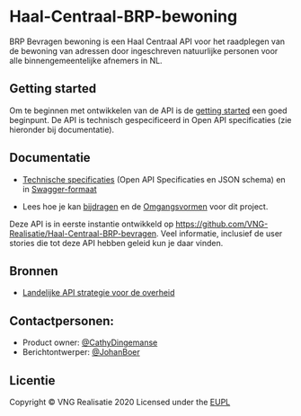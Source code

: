 # Haal-Centraal-BRP-bewoning

BRP Bevragen bewoning is een Haal Centraal API voor het raadplegen van de bewoning van adressen door ingeschreven natuurlijke personen voor alle binnengemeentelijke afnemers in NL.

## Getting started
Om te beginnen met ontwikkelen van de API is de [getting started](./docs/getting-started.md) een goed beginpunt. De API is technisch gespecificeerd in Open API specificaties (zie hieronder bij documentatie).

## Documentatie
* [Technische specificaties](./specificatie) (Open API Specificaties en JSON schema) en in [Swagger-formaat](https://petstore.swagger.io/?url=https://raw.githubusercontent.com/VNG-Realisatie/Haal-Centraal-BRP-bewoning/master/specificatie/openapi.yaml)

* Lees hoe je kan [bijdragen](https://github.com/VNG-Realisatie/API-Kennisbank/blob/master/CONTRIBUTING.md) en de [Omgangsvormen](https://github.com/VNG-Realisatie/API-Kennisbank/blob/master/CODE_OF_CONDUCT.md) voor dit project.

Deze API is in eerste instantie ontwikkeld op https://github.com/VNG-Realisatie/Haal-Centraal-BRP-bevragen. Veel informatie, inclusief de user stories die tot deze API hebben geleid kun je daar vinden.

## Bronnen
* [Landelijke API strategie voor de overheid](https://geonovum.github.io/KP-APIs/)

## Contactpersonen:
* Product owner: [@CathyDingemanse](https://github.com/CathyDingemanse)
* Berichtontwerper: [@JohanBoer](https://github.com/JohanBoer)

## Licentie
Copyright &copy; VNG Realisatie 2020
Licensed under the [EUPL](https://github.com/VNG-Realisatie/Haal-Centraal-BRP-bevragen/blob/master/LICENCE.md)
